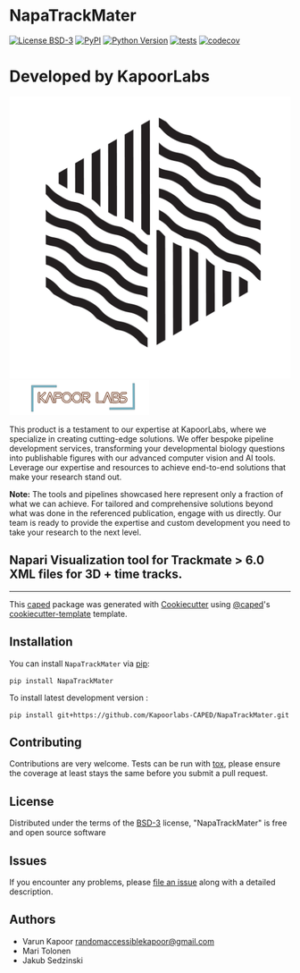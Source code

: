 # NapaTrackMater


[![License BSD-3](https://img.shields.io/pypi/l/NapaTrackMater.svg?color=green)](https://github.com/Kapoorlabs-CAPED/NapaTrackMater/raw/main/LICENSE)
[![PyPI](https://img.shields.io/pypi/v/NapaTrackMater.svg?color=green)](https://pypi.org/project/NapaTrackMater)
[![Python Version](https://img.shields.io/pypi/pyversions/NapaTrackMater.svg?color=green)](https://python.org)
[![tests](https://github.com/Kapoorlabs-CAPED/NapaTrackMater/workflows/tests/badge.svg)](https://github.com/Kapoorlabs-CAPED/NapaTrackMater/actions)
[![codecov](https://codecov.io/gh/Kapoorlabs-CAPED/NapaTrackMater/branch/main/graph/badge.svg)](https://codecov.io/gh/Kapoorlabs-CAPED/NapaTrackMater)



# Developed by KapoorLabs

![Logo1](images/mtrack.png) ![Logo2](images/kapoorlablogo.png)


This product is a testament to our expertise at KapoorLabs, where we specialize in creating cutting-edge solutions. We offer bespoke pipeline development services, transforming your developmental biology questions into publishable figures with our advanced computer vision and AI tools. Leverage our expertise and resources to achieve end-to-end solutions that make your research stand out.

**Note:** The tools and pipelines showcased here represent only a fraction of what we can achieve. For tailored and comprehensive solutions beyond what was done in the referenced publication, engage with us directly. Our team is ready to provide the expertise and custom development you need to take your research to the next level.

## Napari Visualization tool for Trackmate > 6.0 XML files for 3D + time tracks.

----------------------------------

This [caped] package was generated with [Cookiecutter] using [@caped]'s [cookiecutter-template] template.



## Installation

You can install `NapaTrackMater` via [pip]:

    pip install NapaTrackMater



To install latest development version :

    pip install git+https://github.com/Kapoorlabs-CAPED/NapaTrackMater.git


## Contributing

Contributions are very welcome. Tests can be run with [tox], please ensure
the coverage at least stays the same before you submit a pull request.

## License

Distributed under the terms of the [BSD-3] license,
"NapaTrackMater" is free and open source software

## Issues

If you encounter any problems, please [file an issue] along with a detailed description.


[pip]: https://pypi.org/project/pip/
[caped]: https://github.com/Kapoorlabs-CAPED
[Cookiecutter]: https://github.com/audreyr/cookiecutter
[@caped]: https://github.com/Kapoorlabs-CAPED
[MIT]: http://opensource.org/licenses/MIT
[BSD-3]: http://opensource.org/licenses/BSD-3-Clause
[GNU GPL v3.0]: http://www.gnu.org/licenses/gpl-3.0.txt
[GNU LGPL v3.0]: http://www.gnu.org/licenses/lgpl-3.0.txt
[Apache Software License 2.0]: http://www.apache.org/licenses/LICENSE-2.0
[Mozilla Public License 2.0]: https://www.mozilla.org/media/MPL/2.0/index.txt
[cookiecutter-template]: https://github.com/Kapoorlabs-CAPED/cookiecutter-template

[file an issue]: https://github.com/Kapoorlabs-CAPED/NapaTrackMater/issues

[caped]: https://github.com/Kapoorlabs-CAPED/
[tox]: https://tox.readthedocs.io/en/latest/
[pip]: https://pypi.org/project/pip/
[PyPI]: https://pypi.org/

## Authors

- Varun Kapoor <randomaccessiblekapoor@gmail.com>
- Mari Tolonen
- Jakub Sedzinski
